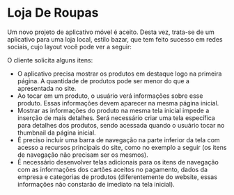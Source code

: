 # Loja De Roupas

Um novo projeto de aplicativo móvel é aceito. Desta vez, trata-se de um aplicativo para uma loja local, estilo bazar, que tem feito sucesso em redes sociais, cujo layout você pode ver a seguir:

O cliente solicita alguns itens:

* O aplicativo precisa mostrar os produtos em destaque logo na primeira página. A quantidade de produtos pode ser menor do que a apresentada no site.
* Ao tocar em um produto, o usuário verá informações sobre esse produto. Essas informações devem aparecer na mesma página inicial.
* Mostrar as informações do produto na mesma tela inicial impede a inserção de mais detalhes. Será necessário criar uma tela específica para detalhes dos produtos, sendo acessada quando o usuário tocar no thumbnail da página inicial.
* É preciso incluir uma barra de navegação na parte inferior da tela com acesso a recursos principais do site, como no exemplo a seguir (os itens de navegação não precisam ser os mesmos).
* É necessário desenvolver telas adicionais para os itens de navegação com as informações dos cartões aceitos no pagamento, dados da empresa e categorias de produtos (diferentemente do website, essas informações não constarão de imediato na tela inicial).

